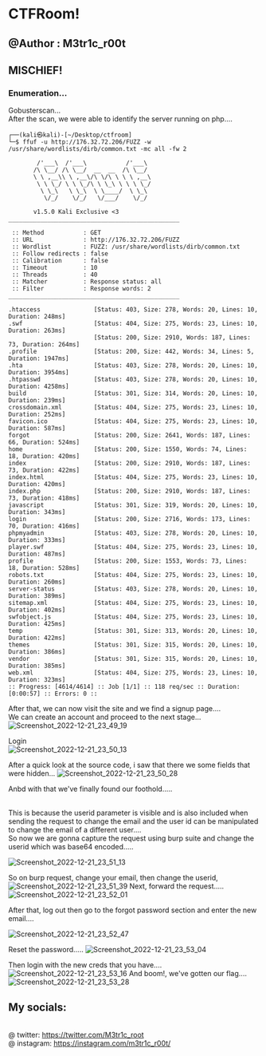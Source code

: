 # CTFRoom!
## @Author : M3tr1c_r00t
## MISCHIEF!

### Enumeration...
Gobusterscan...
<br> After the scan, we were able to identify the server running on php....
```
┌──(kali㉿kali)-[~/Desktop/ctfroom]
└─$ ffuf -u http://176.32.72.206/FUZZ -w /usr/share/wordlists/dirb/common.txt -mc all -fw 2

        /'___\  /'___\           /'___\       
       /\ \__/ /\ \__/  __  __  /\ \__/       
       \ \ ,__\\ \ ,__\/\ \/\ \ \ \ ,__\      
        \ \ \_/ \ \ \_/\ \ \_\ \ \ \ \_/      
         \ \_\   \ \_\  \ \____/  \ \_\       
          \/_/    \/_/   \/___/    \/_/       

       v1.5.0 Kali Exclusive <3
________________________________________________

 :: Method           : GET
 :: URL              : http://176.32.72.206/FUZZ
 :: Wordlist         : FUZZ: /usr/share/wordlists/dirb/common.txt
 :: Follow redirects : false
 :: Calibration      : false
 :: Timeout          : 10
 :: Threads          : 40
 :: Matcher          : Response status: all
 :: Filter           : Response words: 2
________________________________________________

.htaccess               [Status: 403, Size: 278, Words: 20, Lines: 10, Duration: 248ms]
.swf                    [Status: 404, Size: 275, Words: 23, Lines: 10, Duration: 263ms]
                        [Status: 200, Size: 2910, Words: 187, Lines: 73, Duration: 264ms]
.profile                [Status: 200, Size: 442, Words: 34, Lines: 5, Duration: 1947ms]
.hta                    [Status: 403, Size: 278, Words: 20, Lines: 10, Duration: 3954ms]
.htpasswd               [Status: 403, Size: 278, Words: 20, Lines: 10, Duration: 4258ms]
build                   [Status: 301, Size: 314, Words: 20, Lines: 10, Duration: 239ms]
crossdomain.xml         [Status: 404, Size: 275, Words: 23, Lines: 10, Duration: 252ms]
favicon.ico             [Status: 404, Size: 275, Words: 23, Lines: 10, Duration: 587ms]
forgot                  [Status: 200, Size: 2641, Words: 187, Lines: 66, Duration: 524ms]
home                    [Status: 200, Size: 1550, Words: 74, Lines: 18, Duration: 420ms]
index                   [Status: 200, Size: 2910, Words: 187, Lines: 73, Duration: 422ms]
index.html              [Status: 404, Size: 275, Words: 23, Lines: 10, Duration: 420ms]
index.php               [Status: 200, Size: 2910, Words: 187, Lines: 73, Duration: 418ms]
javascript              [Status: 301, Size: 319, Words: 20, Lines: 10, Duration: 343ms]
login                   [Status: 200, Size: 2716, Words: 173, Lines: 70, Duration: 416ms]
phpmyadmin              [Status: 403, Size: 278, Words: 20, Lines: 10, Duration: 333ms]
player.swf              [Status: 404, Size: 275, Words: 23, Lines: 10, Duration: 487ms]
profile                 [Status: 200, Size: 1553, Words: 73, Lines: 18, Duration: 528ms]
robots.txt              [Status: 404, Size: 275, Words: 23, Lines: 10, Duration: 260ms]
server-status           [Status: 403, Size: 278, Words: 20, Lines: 10, Duration: 389ms]
sitemap.xml             [Status: 404, Size: 275, Words: 23, Lines: 10, Duration: 402ms]
swfobject.js            [Status: 404, Size: 275, Words: 23, Lines: 10, Duration: 425ms]
temp                    [Status: 301, Size: 313, Words: 20, Lines: 10, Duration: 422ms]
themes                  [Status: 301, Size: 315, Words: 20, Lines: 10, Duration: 386ms]
vendor                  [Status: 301, Size: 315, Words: 20, Lines: 10, Duration: 385ms]
web.xml                 [Status: 404, Size: 275, Words: 23, Lines: 10, Duration: 323ms]
:: Progress: [4614/4614] :: Job [1/1] :: 118 req/sec :: Duration: [0:00:57] :: Errors: 0 ::
```
After that, we can now visit the site and we find a signup page....
<br> We can create an account and proceed to the next stage...
![Screenshot_2022-12-21_23_49_19](https://user-images.githubusercontent.com/99975622/209120416-0c75f3b5-d3e9-4a1d-b5b2-05a034dec9e7.png)

Login
<br>
![Screenshot_2022-12-21_23_50_13](https://user-images.githubusercontent.com/99975622/209120782-1960cec6-0a59-4a28-a122-f87f1988c628.png)

After a quick look at the source code, i saw that there we some fields that were hidden...
![Screenshot_2022-12-21_23_50_28](https://user-images.githubusercontent.com/99975622/209121130-fafbf147-d13d-4c98-a8c0-9e909704a2b1.png)

Anbd with that we've finally found our foothold.....

<br> This is because the userid parameter is visible and is also included when sending the request to change the email and the user id can be manipulated to change the email of a different user....
<br> So now we are gonna capture the request using burp suite and change the userid which was base64 encoded.....

![Screenshot_2022-12-21_23_51_13](https://user-images.githubusercontent.com/99975622/209121564-545c716f-c077-490e-9c1e-e6689e99bcc6.png)

So on burp request, change your email, then change the userid,
![Screenshot_2022-12-21_23_51_39](https://user-images.githubusercontent.com/99975622/209121755-d1b01f1f-029d-40dd-bb13-c4ff4f304ba3.png)
Next, forward the request.....
![Screenshot_2022-12-21_23_52_01](https://user-images.githubusercontent.com/99975622/209121821-e72fb9e7-350c-4654-8df4-4cd12987ff53.png)


After that, log out then go to the forgot password section and enter the new email....

![Screenshot_2022-12-21_23_52_47](https://user-images.githubusercontent.com/99975622/209121923-8a2fc00b-c318-4182-b2a2-9d3dcf27b08f.png)

Reset the password.....
![Screenshot_2022-12-21_23_53_04](https://user-images.githubusercontent.com/99975622/209121977-9338bf3f-2b18-42b3-976e-410bac8aee09.png)

Then login with the new creds that you have....
![Screenshot_2022-12-21_23_53_16](https://user-images.githubusercontent.com/99975622/209122070-21ad4165-1b10-4273-9d06-54e533d26c3a.png)
And boom!, we've gotten our flag....
![Screenshot_2022-12-21_23_53_28](https://user-images.githubusercontent.com/99975622/209122149-d81639a3-4cdc-4536-b4a5-a3adfde77fac.png)

## My socials:
<br>@ twitter: https://twitter.com/M3tr1c_root
<br>@ instagram: https://instagram.com/m3tr1c_r00t/


